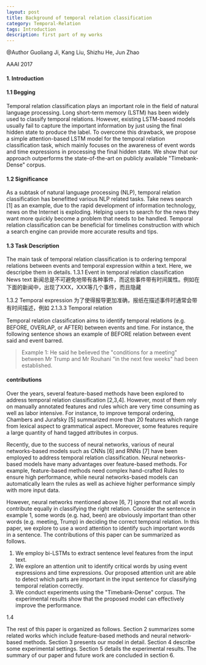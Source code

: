 ```yaml
---
layout: post
title: Background of temporal relation classification
category: Temporal-Relation
tags: Introduction
description: first part of my works  
---
```

@Author
Guoliang Ji, Kang Liu, Shizhu He, Jun Zhao

AAAI 2017

#### 1. Introduction


#### 1.1 Begging
Temporal relation classification plays an important role in the field of natural language processing. Long short-term memory (LSTM) has been widely used to classify temporal relations. However, existing LSTM-based models usually fail to capture the important information by just using the final hidden state to produce the label. To overcome this drawback, we propose a simple attention-based LSTM model for the temporal relation classification task, which mainly focuses on the awareness of event words and time expressions in processing the final hidden state. We show that our approach outperforms the state-of-the-art on publicly available "Timebank-Dense" corpus. 




#### 1.2 Significance 
As a subtask of natural language processing (NLP), temporal relation classification has benefitted various NLP related tasks. Take news search [1] as an example, due to the rapid development of information technology, news on the Internet is exploding. Helping users to search for the news they want more quickly become a problem that needs to be handled. Temporal relation classification can be beneficial for timelines construction with which a search engine can provide more accurate results and tips. 

#### 1.3 Task Description
 The main task of temporal relation classification is to ordering temporal relations between events and temporal expression within a text. Here, we descripbe them in details.
1.3.1 Event in temporal relation classification
News text
新闻总是不可避免地带有各种事件，而这些事件带有时间属性。例如在下面的新闻中，出现了XXX，XXX等几个事件，而且隐藏

1.3.2 Temporal expression
为了使得报导更加准确，报纸在描述事件时通常会带有时间描述，例如
2.1.3.3 Temporal relation

Temporal relation classiﬁcation aims to identify temporal relations (e.g. BEFORE, OVERLAP, or AFTER) between events and time. For instance, the following sentence shows an example of BEFORE relation between event said and event barred. 

>Example 1: He said he believed the "conditions for a meeting" between Mr Trump and Mr Rouhani "in the next few weeks" had been established. 



#### contributions
Over the years, several feature-based methods have been explored to address temporal relation classification [2,3,4]. However, most of them rely on manually annotated features and rules which are very time consuming as well as labor intensive. For instance, to improve temporal ordering, Chambers and Jurafsky [5] summarized more than 20 features which range from lexical aspect to grammatical aspect. Moreover, some 
features require a large quantity of hand tagged attributes in corpus. 

Recently, due to the success of neural networks, various of neural networks-based models such as CNNs [6] and RNNs [7] have been employed to address temporal relation classification. Neural networks-based models have many advantages over feature-based methods. For example, feature-based methods need complex hand-crafted Rules to ensure high performance, while neural networks-based models can automatically learn the rules as well as achieve higher performance simply with more input data. 

However, neural networks mentioned above [6, 7] ignore that not all words contribute equally in classifying the right relation. Consider the sentence in example 1, some words (e.g. had, been) are obviously important than other words (e.g. meeting, Trump) in deciding the correct temporal relation. In this paper, we explore to use a word attention to identify such important words in a sentence. The contributions of this paper can be summarized as follows. 

1. We employ bi-LSTMs to extract sentence level features from the input text. 
2. We explore an attention unit to identify critical words by using event expressions and time expressions. Our proposed attention unit are able to detect which parts are important in the input sentence for classifying temporal relation correctly. 
3. We conduct experiments using the "Timebank-Dense" corpus. The experimental results show that the proposed model can effectively improve the performance. 

1.4

The rest of this paper is organized as follows. Section 2 summarizes some related works which include feature-based methods and neural network-based methods. Section 3 presents our model in detail. Section 4 describe some experimental settings. Section 5 details the experimental results. The summary of our paper and future work are concluded in section 6. 
